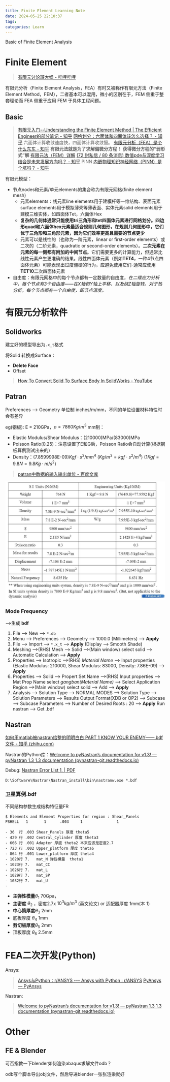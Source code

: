 ```yaml
---
title: Finite Element Learning Note
date: 2024-05-25 22:10:37
tags: 
categories: Learn
---
```


Basic of Finite Element Analysis

<!-- more -->

# Finite Element

> [有限元讨论班大纲 - 哔哩哔哩](https://www.bilibili.com/read/cv15083732/?spm_id_from=333.788.0.0)

有限元分析（Finite Element Analysis，FEA）有时又被称作有限元方法（Finite Element Method，FEM），二者基本可以混用，微小的区别在于，FEM 侧重于整套理论而 FEA 侧重于应用 FEM 于具体工程问题。

## Basic

> [有限元入门--Understanding the Finite Element Method | The Efficient Engineer的部分笔记 - 知乎](https://zhuanlan.zhihu.com/p/681621600)
> [网格划分：六面体和四面体该怎么选择？ - 知乎](https://zhuanlan.zhihu.com/p/348729395) 六面体计算收敛速度快，四面体计算收敛慢。
> [有限元分析（FEA）是个什么东东 - 知乎](https://zhuanlan.zhihu.com/p/56326567) **有限元法就是为了求解偏微分方程！** **获得微分方程的“弱形式”解**
>     [有限元法（FEM）详解](https://cn.comsol.com/multiphysics/finite-element-method) 
> [(72 封私信 / 80 条消息) 数值pde与深度学习结合是未来发展方向吗？ - 知乎](https://www.zhihu.com/question/523893840) PINN [​内嵌物理知识神经网络（PINN）是个坑吗？ - 知乎](https://zhuanlan.zhihu.com/p/468748367)

有限元模型：
- 节点nodes和元素/单元elements的集合称为有限元网格(finite element mesh)
  - 元素elements：线元素line elements用于建模杆等一维结构、表面元素surface elements用于模拟薄壳等薄表面、实体元素solid elements用于建模三维实体，如四面体Tet，六面体Hex
  - **复杂的几何体通常只能使用tri三角形和tet四面体元素进行网格划分。四边形quad和六面体hex元素最适合规则几何图形，在规则几何图形中，它们优于三角形和三角形元素，因为它们效率更高且需要的节点更少**
  - 元素可以是线性的（也称为一阶元素，linear or first-order elements）或二次的（二阶元素，quadratic or second-order elements）。**二次元素在元素的每一侧都有附加的中间节点**。它们需要更多的计算能力，但通常比线性元素产生更准确的结果。线性四面体元素（例如**TET4**，一种4节点四面体元素）可能表现出过度僵硬的行为，应避免使用它们-通常应使用**TET10**二次四面体元素
- 自由度：有限元网格中的每个节点都有一定数量的自由度，*在二维应力分析中，每个节点有3个自由度——在X轴和Y轴上平移，以及绕Z轴旋转。对于热分析，每个节点都有一个自由度，即节点温度。*


# 有限元分析软件

## Solidworks

建立好的模型导出为`.x_t`格式

将Solid 转换成Surface：
- **Delete Face**
- Offset

> [How To Convert Solid To Surface Body In SolidWorks - YouTube](https://www.youtube.com/watch?v=Fx0jX_7aJHM)

## Patran

Preferences --> Geometry 单位制 inches/m/mm，不同的单位设置材料特性时会有差异

eg(钢板): E = 210GPa，$\rho = 7860 Kg/m^{3}$
mm制：
- Elastic Modulus/Shear Modulus：(210000)MPa/(83000)MPa
- Poisson Ratio(0.25)：注意设置了E和G后，Poisson Ratio会自动计算(根据钢板算例测试出来的)
- Density：(7.8599998E-09)$Kgf \cdot s^{2} /mm^{4}$ $(Kg/m^{3} =kgf \cdot s^{2}/m^{4})$ $(1Kgf = 9.8N = 9.8 Kg \cdot m/s^{2})$

> [patran中数据的输入输出单位 - 百度文库](https://wenku.baidu.com/view/9f2572f37c1cfad6195fa7d6.html?fr=income1-doc-search&_wkts_=1714641483975&wkQuery=patran%E4%B8%AD%E6%95%B0%E6%8D%AE%E7%9A%84%E8%BE%93%E5%85%A5%E8%BE%93%E5%87%BA%E5%8D%95%E4%BD%8D)

![image.png|666](https://raw.githubusercontent.com/qiyun71/Blog_images/main/MyBlogPic/202403/20240708153849.png)

### Mode Frequency

-->生成 **bdf**

1. File --> New --> `*.db`
2. Menu --> Preferences --> Geometry --> 1000.0 (Millimeters) --> **Apply**
3. File --> Import --> `*.x_t` --> **Apply** (Display --> Smooth Shade)
4. Meshing -->(RHS) Mesh --> Solid -->(Main window) select solid --> Automatic Calculation  --> **Apply**
5. Properties --> Isotropic -->(RHS) *Material Name* --> Input properties (Elastic Modulus: 210000, Shear Modulus: 83000, Density: 7.86E-09) --> **Apply**
6. Properties --> Solid --> Propert Set Name -->(RHS) Input properties --> Mat Prop Name select *gangban(Material Name)* -->  Select Application Region -->(Main window) select solid --> Add --> **Apply**
7. Analysis --> Solution Type --> NORMAL MODES --> Solution Type --> Solution Parameters --> Results Output Format(XDB or OP2) --> Subcase --> Subcase Parameters --> Number of Desired Roots : 20 --> **Apply** Run nastran --> Get .bdf


## Nastran

[如何用matlab被nastran给整的明明白白 PART 1 KNOW YOUR ENEMY——.bdf文件 - 知乎 (zhihu.com)](https://zhuanlan.zhihu.com/p/33538970)

Nastran的Python库：[Welcome to pyNastran’s documentation for v1.3! — pyNastran 1.3 1.3 documentation (pynastran-git.readthedocs.io)](https://pynastran-git.readthedocs.io/en/1.3/index.html)

Debug: [Nastran Error List 1. | PDF](https://www.scribd.com/doc/70652924/Nastran-Error-List-1)

`D:\Software\Nastran\Nastran_install\bin\nastranw.exe *.bdf`

### 卫星算例.bdf

不同结构参数生成结构特征量FR

```bdf file
$ Elements and Element Properties for region : Shear_Panels
PSHELL   1       1      .003     1               1

- 36  行 .003 Shear_Panels 厚度 theta5
- 429 行 .002 Central_Cylinder 厚度 theta3
- 666 行 .001 Adapter 厚度 theta2 本来应该是密度2.7
- 723 行 .002 Upper_platform 厚度 theta6
- 864 行 .001 Lower_platform 厚度 theta4
- 1020行 7.   mat_N 弹性模量  theta1  
- 1023行 7.   mat_CC
- 1026行 7.   mat_L
- 1029行 7.   mat_SP
- 1032行 7.   mat_U
- 
```

- **主弹性模量**$\theta_1$ 70Gpa，
- **主密度** $\theta_2$  ，密度2.7x $10^{3} kg/m^{3}$ (英文论文) or 适配器厚度 1mm(本 1)
- **中心筒厚度**$\theta_3$ 2mm
- 底板厚度 $\theta_4$ 1mm
- **剪切板厚度**$\theta_5$ 2mm
- 顶板厚度 $\theta_6$ 2.5mm


# FEA二次开发(Python)

Ansys: 
> [Ansys与Python：r/ANSYS --- Ansys with Python : r/ANSYS](https://www.reddit.com/r/ANSYS/comments/14pak2j/ansys_with_python/)
> [PyAnsys — PyAnsys](https://docs.pyansys.com/version/stable/)

Nastran: 
> [Welcome to pyNastran’s documentation for v1.3! — pyNastran 1.3 1.3 documentation (pynastran-git.readthedocs.io)](https://pynastran-git.readthedocs.io/en/1.3/index.html)

# Other

## FE & Blender

可否指教一下blender如何渲染abaqus求解文件odb？

odb写个脚本导出obj文件，然后导进blender一张张渲染就好